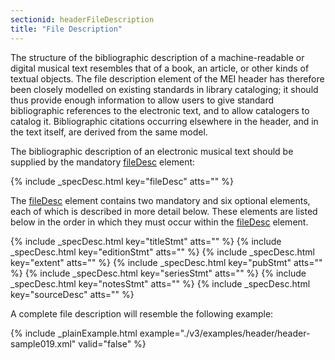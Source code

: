 ```yaml
---
sectionid: headerFileDescription
title: "File Description"
---
```




The structure of the bibliographic description of a machine-readable or digital musical
text
resembles that of a book, an article, or other kinds of textual objects. The file
description
element of the MEI header has therefore been closely modelled on existing standards
in library
cataloging; it should thus provide enough information to allow users to give standard
bibliographic references to the electronic text, and to allow catalogers to catalog
it.
Bibliographic citations occurring elsewhere in the header, and in the text itself,
are derived
from the same model.

The bibliographic description of an electronic musical text should be supplied by
the
mandatory <a class="link_odd_elementSpec" href="/v3/elements/fileDesc">fileDesc</a> element:



{% include _specDesc.html key="fileDesc" atts="" %}



The 
<a class="link_odd_elementSpec" href="/v3/elements/fileDesc">fileDesc</a> element contains two mandatory and six optional elements,
each of which is described in more detail below. These elements are listed below in
the order
in which they must occur within the 
<a class="link_odd_elementSpec" href="/v3/elements/fileDesc">fileDesc</a> element.



{% include _specDesc.html key="titleStmt" atts="" %}
{% include _specDesc.html key="editionStmt" atts="" %}
{% include _specDesc.html key="extent" atts="" %}
{% include _specDesc.html key="pubStmt" atts="" %}
{% include _specDesc.html key="seriesStmt" atts="" %}
{% include _specDesc.html key="notesStmt" atts="" %}
{% include _specDesc.html key="sourceDesc" atts="" %}



A complete file description will resemble the following example:

{% include _plainExample.html example="./v3/examples/header/header-sample019.xml" valid="false" %}








